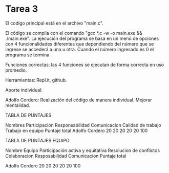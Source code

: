 # Tarea 3

El codigo principal está en el archivo "main.c".

El código se compila con el comando "gcc *.c -w -o main.exe && ./main.exe". La ejecución del programa se basa en un menú de opciones con 4 funcionalidades diferentes que dependiendo del número que se ingrese se accederá a una u otra. Cuando el número ingresado es 0 el programa se termina.

Funciones correctas: las 4 funciones se ejecutan de forma correcta en uso promedio.

Herramientas: Repl.it, github.

Aporte individual:

Adolfo Cordero: Realización del código de manera individual. Mejorar mentalidad.

TABLA DE PUNTAJES

Nombres Participación Responsabilidad Comunicacion Calidad de trabajo Trabajo en equipo Puntaje total Adolfo Cordero 20 20 20 20 20 100

TABLA DE PUNTAJES EQUIPO

Nombre Equipo Participación activa y equitativa Resolucion de conflictos Colaboracion Resposabilidad Comunicacion Puntaje total

Adolfo Cordero 20 20 20 20 20 100
